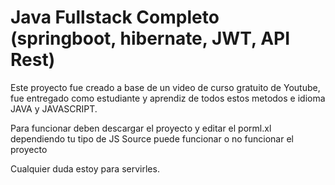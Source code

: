
# Java Fullstack Completo (springboot, hibernate, JWT, API Rest)

Este proyecto fue creado a base de un video de curso gratuito de Youtube, fue entregado como estudiante y aprendiz de todos estos metodos e idioma JAVA y JAVASCRIPT.

Para funcionar deben descargar el proyecto y editar el porml.xl dependiendo tu tipo de JS Source puede funcionar o no funcionar el proyecto


Cualquier duda estoy para servirles.
